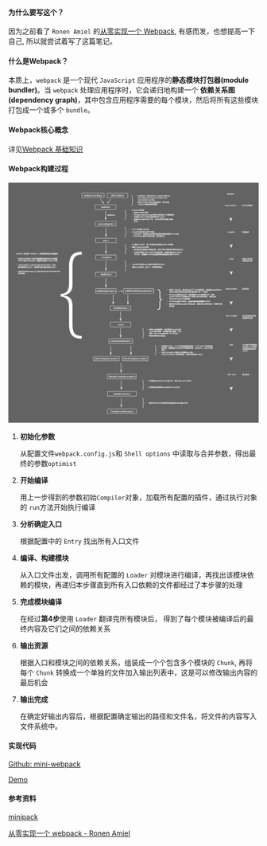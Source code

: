 #### 为什么要写这个？

因为之前看了 `Ronen Amiel` 的[从零实现一个 Webpack](https://www.bilibili.com/video/av53379967/), 有感而发，也想提高一下自己, 所以就尝试着写了这篇笔记。

#### 什么是Webpack？

本质上，`webpack` 是一个现代 `JavaScript` 应用程序的**静态模块打包器(module bundler)**。当 `webpack` 处理应用程序时，它会递归地构建一个 **依赖关系图(dependency graph)**，其中包含应用程序需要的每个模块，然后将所有这些模块打包成一个或多个 `bundle`。

#### Webpack核心概念

详见[Webpack 基础知识](notes/webpack/webpack-base.md)

#### Webpack构建过程

![webpack-build.jpg](./images/webpack-build.jpg)

1. **初始化参数**

   从配置文件`webpack.config.js`和 `Shell options` 中读取与合并参数，得出最终的参数`optimist`

2. **开始编译**

   用上一步得到的参数初始`Compiler`对象，加载所有配置的插件，通过执行对象的 `run`方法开始执行编译

3. **分析确定入口**

   根据配置中的 `Entry` 找出所有入口文件

4. **编译、构建模块**

   从入口文件出发，调用所有配置的 `Loader` 对模块进行编译，再找出该模块依赖的模块，再递归本步骤直到所有入口依赖的文件都经过了本步骤的处理

5. **完成模块编译**

   在经过**第4步**使用 `Loader` 翻译完所有模块后， 得到了每个模块被编译后的最终内容及它们之间的依赖关系

6. **输出资源**

   根据入口和模块之间的依赖关系，组装成一个个包含多个模块的 `Chunk`, 再将每个 `Chunk` 转换成一个单独的文件加入输出列表中，这是可以修改输出内容的最后机会

7. **输出完成**

   在确定好输出内容后，根据配置确定输出的路径和文件名，将文件的内容写入文件系统中。

#### 实现代码

[Github: mini-webpack](https://github.com/Rain120/mini-webpack)

[Demo](https://rain120.github.io/mini-webpack/example/index.html)

#### 参考资料

[minipack](https://github.com/ronami/minipack)

[从零实现一个 webpack - Ronen Amiel](https://www.bilibili.com/video/av53379967/)



